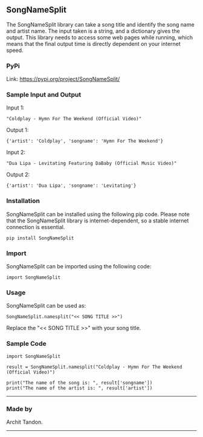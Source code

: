 ## SongNameSplit
The SongNameSplit library can take a song title and identify the song name and artist name. The input taken is a string, and a dictionary gives the output. This library needs to access some web pages while running, which means that the final output time is directly dependent on your internet speed.

### PyPi

Link: https://pypi.org/project/SongNameSplit/

### Sample Input and Output

Input 1:
```
"Coldplay - Hymn For The Weekend (Official Video)"
```
Output 1:
```
{'artist': 'Coldplay', 'songname': 'Hymn For The Weekend'}
```

Input 2:
```
"Dua Lipa - Levitating Featuring DaBaby (Official Music Video)"
```
Output 2:
```
{'artist': 'Dua Lipa', 'songname': 'Levitating'}
```

### Installation
SongNameSplit can be installed using the following pip code. Please note that the SongNameSplit library is internet-dependent, so a stable internet connection is essential.

```
pip install SongNameSplit
```
### Import
SongNameSplit can be imported using the following code:

```
import SongNameSplit
```
### Usage
SongNameSplit can be used as:
```
SongNameSplit.namesplit("<< SONG TITLE >>")
```
Replace the "<< SONG TITLE >>" with your song title.

### Sample Code


```
import SongNameSplit

result = SongNameSplit.namesplit("Coldplay - Hymn For The Weekend (Official Video)")

print("The name of the song is: ", result['songname'])
print("The name of the artist is: ", result['artist'])
```
****
### Made by
Archit Tandon.
****

